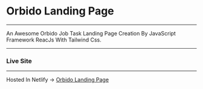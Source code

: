 # Orbido Landing Page

------------

An Awesome Orbido Job Task Landing Page Creation By JavaScript Framework ReacJs With Tailwind Css.

------------



### Live Site 

------------
Hosted In Netlify -> [Orbido Landing Page](https://orbido-landing-page.netlify.app/ "Orbido Landing Page")